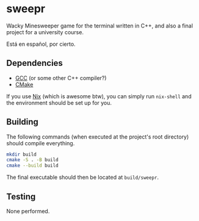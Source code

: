 # sweepr

Wacky Minesweeper game for the terminal written in C++, and also a final project for a university course.

Está en español, por cierto.

## Dependencies

- [GCC](https://gcc.gnu.org/) (or some other C++ compiler?)
- [CMake](https://cmake.org/)

If you use [Nix](https://nixos.org/) (which is awesome btw), you can simply run `nix-shell` and the environment should be set up for you.

## Building

The following commands (when executed at the project's root directory) should compile everything.

```bash
mkdir build
cmake -S . -B build
cmake --build build
```

The final executable should then be located at `build/sweepr`.

## Testing

None performed.
